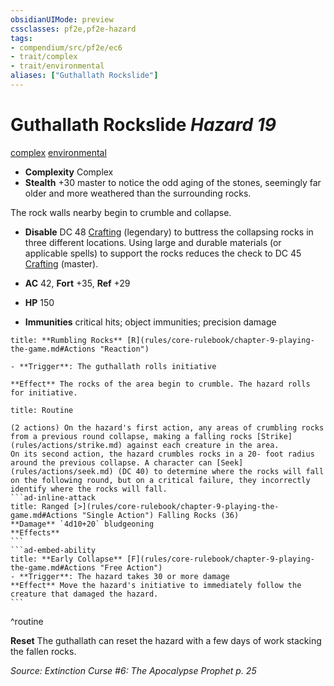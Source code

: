 ```yaml
---
obsidianUIMode: preview
cssclasses: pf2e,pf2e-hazard
tags:
- compendium/src/pf2e/ec6
- trait/complex
- trait/environmental
aliases: ["Guthallath Rockslide"]
---
```

# Guthallath Rockslide *Hazard 19*  
[complex](rules/traits/complex.md "Complex Hazard Trait")  [environmental](rules/traits/environmental.md "Environmental Hazard Trait")  

- **Complexity** Complex
- **Stealth** +30 master to notice the odd aging of the stones, seemingly far older and more weathered than the surrounding rocks.  

The rock walls nearby begin to crumble and collapse.

- **Disable** DC 48 [Crafting](compendium/skills.md#Crafting) (legendary) to buttress the collapsing rocks in three different locations. Using large and durable materials (or applicable spells) to support the rocks reduces the check to DC 45 [Crafting](compendium/skills.md#Crafting) (master).  

- **AC** 42, **Fort** +35, **Ref** +29
- **HP** 150
- **Immunities** critical hits; object immunities; precision damage

```ad-embed-ability
title: **Rumbling Rocks** [R](rules/core-rulebook/chapter-9-playing-the-game.md#Actions "Reaction")

- **Trigger**: The guthallath rolls initiative

**Effect** The rocks of the area begin to crumble. The hazard rolls for initiative.
```

````ad-pf2-summary
title: Routine

(2 actions) On the hazard's first action, any areas of crumbling rocks from a previous round collapse, making a falling rocks [Strike](rules/actions/strike.md) against each creature in the area.
On its second action, the hazard crumbles rocks in a 20- foot radius around the previous collapse. A character can [Seek](rules/actions/seek.md) (DC 40) to determine where the rocks will fall on the following round, but on a critical failure, they incorrectly identify where the rocks will fall.
```ad-inline-attack
title: Ranged [>](rules/core-rulebook/chapter-9-playing-the-game.md#Actions "Single Action") Falling Rocks (36)
**Damage** `4d10+20` bludgeoning 
**Effects**
```
```ad-embed-ability
title: **Early Collapse** [F](rules/core-rulebook/chapter-9-playing-the-game.md#Actions "Free Action")
- **Trigger**: The hazard takes 30 or more damage
**Effect** Move the hazard's initiative to immediately follow the creature that damaged the hazard.
```
````
^routine

**Reset** The guthallath can reset the hazard with a few days of work stacking the fallen rocks.  

*Source: Extinction Curse #6: The Apocalypse Prophet p. 25*